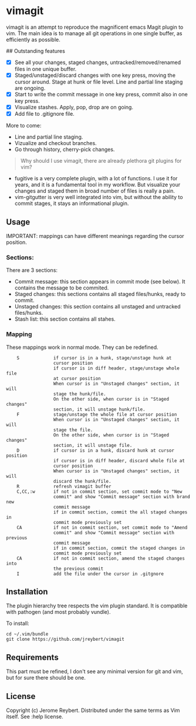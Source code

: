 # vimagit

vimagit is an attempt to reproduce the magnificent emacs Magit plugin to vim. The main idea is to manage all git operations in one single buffer, as efficiently as possible.

## Outstanding features

* [x] See all your changes, staged changes, untracked/removed/renamed files in one unique buffer.
* [x] Staged/unstaged/discard changes with one key press, moving the cursor around. Stage at hunk or file level. Line and partial line staging are ongoing.
* [x] Start to write the commit message in one key press, commit also in one key press.
* [x] Visualize stashes. Apply, pop, drop are on going.
* [x] Add file to .gitignore file.

More to come:
* Line and partial line staging.
* Vizualize and checkout branches.
* Go through history, cherry-pick changes.

> Why should I use vimagit, there are already plethora git plugins for vim?

* fugitive is a very complete plugin, with a lot of functions. I use it for years, and it is a fundamental tool in my workflow. But visualize your changes and staged them in broad number of files is really a pain.
* vim-gitgutter is very well integrated into vim, but without the ability to commit stages, it stays an informational plugin.

## Usage

IMPORTANT: mappings can have different meanings regarding the cursor position.

### Sections:

There are 3 sections:
* Commit message: this section appears in commit mode (see below). It
  contains the message to be commited.
* Staged changes: this sections contains all staged files/hunks, ready to
  commit.
* Unstaged changes: this section contains all unstaged and untracked
  files/hunks.
* Stash list: this section contains all stahes.

### Mapping

These mappings work in normal mode. They can be redefined.

        S             if cursor is in a hunk, stage/unstage hunk at
                      cursor position
                      if cursor is in diff header, stage/unstage whole file
                      at cursor position
                      When cursor is in "Unstaged changes" section, it will
                      stage the hunk/file.
                      On the other side, when cursor is in "Staged changes"
                      section, it will unstage hunk/file.
        F             stage/unstage the whole file at cursor position
                      When cursor is in "Unstaged changes" section, it will
                      stage the file.
                      On the other side, when cursor is in "Staged changes"
                      section, it will unstage file.
        D             if cursor is in a hunk, discard hunk at cursor position
                      if cursor is in diff header, discard whole file at
                      cursor position
                      When cursor is in "Unstaged changes" section, it will
                      discard the hunk/file.
        R             refresh vimagit buffer
        C,CC,:w       if not in commit section, set commit mode to "New
                      commit" and show "Commit message" section with brand new
                      commit message
                      if in commit section, commit the all staged changes in
                      commit mode previously set
        CA            if not in commit section, set commit mode to "Amend
                      commit" and show "Commit message" section with previous
                      commit message
                      if in commit section, commit the staged changes in
                      commit mode previously set
        CA            if not in commit section, amend the staged changes into
                      the previous commit
        I             add the file under the cursor in .gitgnore
                
## Installation

The plugin hierarchy tree respects the vim plugin standard. It is compatible
with pathogen (and most probably vundle).

To install:

    cd ~/.vim/bundle
    git clone https://github.com/jreybert/vimagit

## Requirements

This part must be refined, I don't see any minimal version for git and vim, but for sure there should be one.

## License

Copyright (c) Jerome Reybert. Distributed under the same terms as Vim itself. See :help license.
